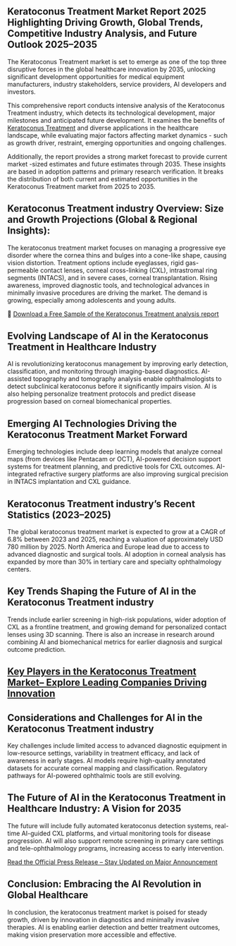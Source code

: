 ## Keratoconus Treatment Market Report 2025 Highlighting Driving Growth, Global Trends, Competitive Industry Analysis, and Future Outlook 2025–2035

The Keratoconus Treatment market is set to emerge as one of the top three disruptive forces in the global healthcare innovation by 2035, unlocking significant development opportunities for medical equipment manufacturers, industry stakeholders, service providers, AI developers and investors.

This comprehensive report conducts intensive analysis of the Keratoconus Treatment industry, which detects its technological development, major milestones and anticipated future development. It examines the benefits of [Keratoconus Treatment](https://www.marketresearchfuture.com/reports/keratoconus-treatment-market-3861) and diverse applications in the healthcare landscape, while evaluating major factors affecting market dynamics - such as growth driver, restraint, emerging opportunities and ongoing challenges.

Additionally, the report provides a strong market forecast to provide current market -sized estimates and future estimates through 2035. These insights are based in adoption patterns and primary research verification. It breaks the distribution of both current and estimated opportunities in the Keratoconus Treatment market from 2025 to 2035.

## Keratoconus Treatment industry Overview: Size and Growth Projections (Global & Regional Insights):

The keratoconus treatment market focuses on managing a progressive eye disorder where the cornea thins and bulges into a cone-like shape, causing vision distortion. Treatment options include eyeglasses, rigid gas-permeable contact lenses, corneal cross-linking (CXL), intrastromal ring segments (INTACS), and in severe cases, corneal transplantation. Rising awareness, improved diagnostic tools, and technological advances in minimally invasive procedures are driving the market. The demand is growing, especially among adolescents and young adults.

🎯 [Download a Free Sample of the Keratoconus Treatment analysis report](https://www.marketresearchfuture.com/sample_request/3861)

## Evolving Landscape of AI in the Keratoconus Treatment in Healthcare Industry

AI is revolutionizing keratoconus management by improving early detection, classification, and monitoring through imaging-based diagnostics. AI-assisted topography and tomography analysis enable ophthalmologists to detect subclinical keratoconus before it significantly impairs vision. AI is also helping personalize treatment protocols and predict disease progression based on corneal biomechanical properties.

## Emerging AI Technologies Driving the Keratoconus Treatment Market Forward

Emerging technologies include deep learning models that analyze corneal maps (from devices like Pentacam or OCT), AI-powered decision support systems for treatment planning, and predictive tools for CXL outcomes. AI-integrated refractive surgery platforms are also improving surgical precision in INTACS implantation and CXL guidance.

## Keratoconus Treatment industry’s Recent Statistics (2023–2025)

The global keratoconus treatment market is expected to grow at a CAGR of 6.8% between 2023 and 2025, reaching a valuation of approximately USD 780 million by 2025. North America and Europe lead due to access to advanced diagnostic and surgical tools. AI adoption in corneal analysis has expanded by more than 30% in tertiary care and specialty ophthalmology centers.

## Key Trends Shaping the Future of AI in the Keratoconus Treatment industry

Trends include earlier screening in high-risk populations, wider adoption of CXL as a frontline treatment, and growing demand for personalized contact lenses using 3D scanning. There is also an increase in research around combining AI and biomechanical metrics for earlier diagnosis and surgical outcome prediction.

## [Key Players in the Keratoconus Treatment Market– Explore Leading Companies Driving Innovation](https://www.marketresearchfuture.com/reports/keratoconus-treatment-market/companies)

## Considerations and Challenges for AI in the Keratoconus Treatment industry

Key challenges include limited access to advanced diagnostic equipment in low-resource settings, variability in treatment efficacy, and lack of awareness in early stages. AI models require high-quality annotated datasets for accurate corneal mapping and classification. Regulatory pathways for AI-powered ophthalmic tools are still evolving.

## The Future of AI in the Keratoconus Treatment in Healthcare Industry: A Vision for 2035

The future will include fully automated keratoconus detection systems, real-time AI-guided CXL platforms, and virtual monitoring tools for disease progression. AI will also support remote screening in primary care settings and tele-ophthalmology programs, increasing access to early intervention.

[Read the Official Press Release – Stay Updated on Major Announcement](https://www.marketresearchfuture.com/press-release/keratoconus-treatment-market)

## Conclusion: Embracing the AI Revolution in Global Healthcare

In conclusion, the keratoconus treatment market is poised for steady growth, driven by innovation in diagnostics and minimally invasive therapies. AI is enabling earlier detection and better treatment outcomes, making vision preservation more accessible and effective.